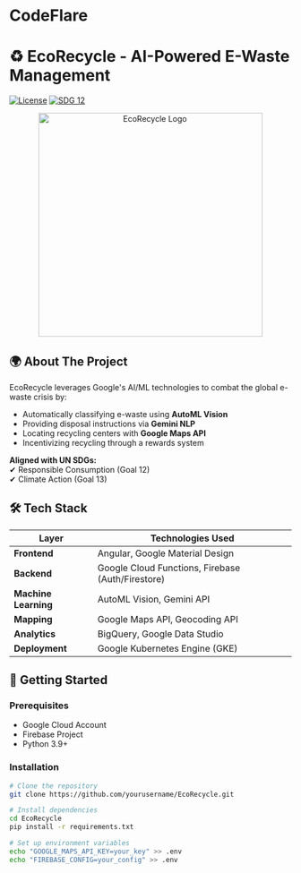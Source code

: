 # CodeFlare
# ♻️ EcoRecycle - AI-Powered E-Waste Management

[![License](https://img.shields.io/badge/License-MIT-green.svg)](https://opensource.org/licenses/MIT)
[![SDG 12](https://img.shields.io/badge/UN%20SDG-12-yellowgreen)](https://sdgs.un.org/goals/goal12)

<div align="center">
  <img src="https://png.pngtree.com/png-vector/20240310/ourmid/pngtree-world-environment-day-reduce-reuse-recycle-png-image_11922214.png" width="400" alt="EcoRecycle Logo">
</div>

## 🌍 About The Project

EcoRecycle leverages Google's AI/ML technologies to combat the global e-waste crisis by:
- Automatically classifying e-waste using **AutoML Vision**
- Providing disposal instructions via **Gemini NLP**
- Locating recycling centers with **Google Maps API**
- Incentivizing recycling through a rewards system

**Aligned with UN SDGs:**  
✔ Responsible Consumption (Goal 12)  
✔ Climate Action (Goal 13)

## 🛠 Tech Stack

| Layer               | Technologies Used                                                                 |
|---------------------|-----------------------------------------------------------------------------------|
| **Frontend**        | Angular, Google Material Design                                                  |
| **Backend**         | Google Cloud Functions, Firebase (Auth/Firestore)                                |
| **Machine Learning**| AutoML Vision, Gemini API                                                        |
| **Mapping**         | Google Maps API, Geocoding API                                                   |
| **Analytics**       | BigQuery, Google Data Studio                                                     |
| **Deployment**      | Google Kubernetes Engine (GKE)                                                   |

## 🚀 Getting Started

### Prerequisites
- Google Cloud Account
- Firebase Project
- Python 3.9+

### Installation
```bash
# Clone the repository
git clone https://github.com/yourusername/EcoRecycle.git

# Install dependencies
cd EcoRecycle
pip install -r requirements.txt

# Set up environment variables
echo "GOOGLE_MAPS_API_KEY=your_key" >> .env
echo "FIREBASE_CONFIG=your_config" >> .env
